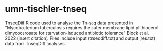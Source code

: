 # umn-tischler-tnseq
TnseqDiff R code used to analyze the Tn-seq data presented in "Mycobacterium tuberculosis requires the outer membrane lipid phthiocerol dimycocerosate for starvation-induced antibiotic tolerance" Block et al. 2022 (insert citation). 
Files include input (tnseqdiff.txt) and output (res.txt) data from TnseqDiff analyses. 
